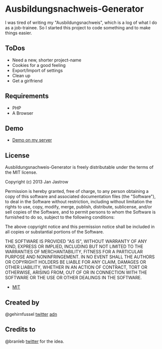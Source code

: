 # Ausbildungsnachweis-Generator

I was tired of writing my "Ausbildungsnachweis", which is a log of what I do as a job-trainee.
So I started this project to code something and to make things easier.

## ToDos
* Need a new, shorter project-name
* Cookies for a good feeling
* Export/Import of settings
* Clean up
* Get a girlfriend

## Requirements
* PHP
* A Browser

## Demo
* [Demo on my server](http://j.mp/abn_gen)

## License

Ausbildungsnachweis-Generator is freely distributable under the terms of the MIT license.

Copyright (c) 2013 Jan Jastrow

Permission is hereby granted, free of charge, to any person obtaining a copy of this software and associated documentation files (the "Software"), to deal in the Software without restriction, including without limitation the rights to use, copy, modify, merge, publish, distribute, sublicense, and/or sell copies of the Software, and to permit persons to whom the Software is furnished to do so, subject to the following conditions:

The above copyright notice and this permission notice shall be included in all copies or substantial portions of the Software.

THE SOFTWARE IS PROVIDED "AS IS", WITHOUT WARRANTY OF ANY KIND, EXPRESS OR IMPLIED, INCLUDING BUT NOT LIMITED TO THE WARRANTIES OF MERCHANTABILITY, FITNESS FOR A PARTICULAR PURPOSE AND NONINFRINGEMENT. IN NO EVENT SHALL THE AUTHORS OR COPYRIGHT HOLDERS BE LIABLE FOR ANY CLAIM, DAMAGES OR OTHER LIABILITY, WHETHER IN AN ACTION OF CONTRACT, TORT OR OTHERWISE, ARISING FROM, OUT OF OR IN CONNECTION WITH THE SOFTWARE OR THE USE OR OTHER DEALINGS IN THE SOFTWARE.

* [MIT](http://www.opensource.org/licenses/mit-license.php)

## Created by
@gehirnfussel [twitter](http://twitter.com/gehirnfussel) [adn](http://alpha.app.net/gehirnfussel)

## Credits to
@branleb [twitter](https://twitter.com/branleb) for the idea.